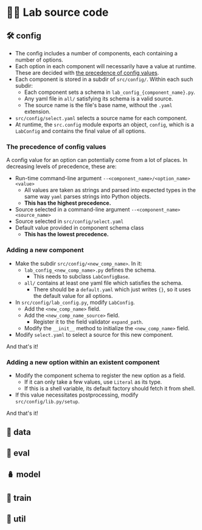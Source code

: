 # 🧑‍💻 Lab source code

## 🛠️ config

- The config includes a number of components, each containing a number of
  options.
- Each option in each component will necessarily have a value at runtime. These
  are decided with
  [the precedence of config values](#the-precedence-of-config-values).
- Each component is stored in a subdir of `src/config/`.
  Within each such subdir:
  - Each component sets a schema in `lab_config_{component_name}.py`.
  - Any yaml file in `all/` satisfying its schema is a valid source.
  - The source name is the file's base name, without the `.yaml` extension.
- `src/config/select.yaml` selects a source name for each component.
- At runtime, the `src.config` module exports an object, `config`, which is a
  `LabConfig` and contains the final value of all options.

### The precedence of config values

A config value for an option can potentially come from a lot of places. In
decreasing levels of precedence, these are:

- Run-time command-line argument `--<component_name>/<option_name> <value>`
  - All values are taken as strings and parsed into expected types in the same
    way `yaml` parses strings into Python objects.
  - **This has the highest precedence.**
- Source selected in a command-line argument `--<component_name> <source_name>`
- Source selected in `src/config/select.yaml`
- Default value provided in component schema class
  - **This has the lowest precedence.**

### Adding a new component

- Make the subdir `src/config/<new_comp_name>`. In it:
  - `lab_config_<new_comp_name>.py` defines the schema.
    - This needs to subclass `LabConfigBase`.
  - `all/` contains at least one yaml file which satisfies the schema.
    - There should be a `default.yaml` which just writes `{}`, so it uses the
      default value for all options.
- In `src/config/lab_config.py`, modify `LabConfig`.
  - Add the `<new_comp_name>` field.
  - Add the `<new_comp_name_source>` field.
    - Register it to the field validator `expand_path`.
  - Modify the `__init__` method to initialize the `<new_comp_name>` field.
- Modify `select.yaml` to select a source for this new component.

And that's it!

### Adding a new option within an existent component

- Modify the component schema to register the new option as a field.
  - If it can only take a few values, use `Literal` as its type.
  - If this is a shell variable, its default factory should fetch it from shell.
- If this value necessitates postprocessing, modify `src/config/lib.py/setup`.

And that's it!

## 🧮 data

## 📐 eval

## 🪆 model

## 🚂 train

## 🔗 util
